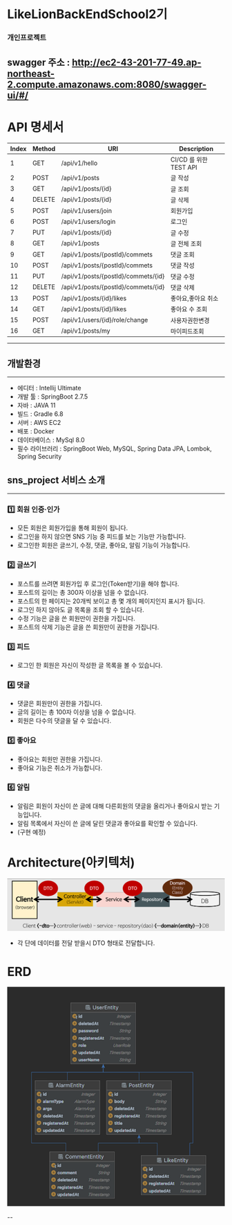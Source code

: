 # LikeLionBackEndSchool2기
### 개인프로젝트

swagger 주소 : http://ec2-43-201-77-49.ap-northeast-2.compute.amazonaws.com:8080/swagger-ui/#/
---

# API 명세서
| Index | Method | URI                                 | Description         |
|-------|--------|-------------------------------------|---------------------|
| 1     | GET    | /api/v1/hello                       | CI/CD 를 위한 TEST API |
| 2     | POST   | /api/v1/posts                       | 글 작성                |
| 3     | GET    | /api/v1/posts/{id}                  | 글 조회                |
| 4     | DELETE | /api/v1/posts/{id}                  | 글 삭제                |
| 5     | POST   | /api/v1/users/join                  | 회원가입                |
| 6     | POST   | /api/v1/users/login                 | 로그인                 |
| 7     | PUT    | /api/v1/posts/{id}                  | 글 수정                |
| 8     | GET    | /api/v1/posts                       | 글 전체 조회             |
| 9     | GET    | /api/v1/posts/{postId}/commets      | 댓글  조회            |
| 10    | POST   | /api/v1/posts/{postId}/commets      | 댓글 작성               |
| 11    | PUT    | /api/v1/posts/{postId}/commets/{id}      | 댓글 수정               |
| 12    | DELETE | /api/v1/posts/{postId}/commets/{id} | 댓글 삭제               |
| 13    |  POST | /api/v1/posts/{id}/likes | 좋아요,좋아요 취소 |
| 14    | GET | /api/v1/posts/{id}/likes | 좋아요 수 조회 |
| 15    | POST | /api/v1/users/{id}/role/change | 사용자권한변경  |
|16     | GET | /api/v1/posts/my | 마이피드조회 |


---

## 개발환경

---

- 에디터 : Intellij Ultimate
- 개발 툴 : SpringBoot 2.7.5
- 자바 : JAVA 11
- 빌드 : Gradle 6.8
- 서버 : AWS EC2
- 배포 : Docker
- 데이터베이스 : MySql 8.0
- 필수 라이브러리 : SpringBoot Web, MySQL, Spring Data JPA, Lombok, Spring Security

## **sns_project 서비스 소개**

---

### 1️⃣ **회원 인증·인가**

- 모든 회원은 회원가입을 통해 회원이 됩니다.
- 로그인을 하지 않으면 SNS 기능 중 피드를 보는 기능만 가능합니다.
- 로그인한 회원은 글쓰기, 수정, 댓글, 좋아요, 알림 기능이 가능합니다.

### 2️⃣ 글쓰기

- 포스트를 쓰려면 회원가입 후 로그인(Token받기)을 해야 합니다.
- 포스트의 길이는 총 300자 이상을 넘을 수 없습니다.
- 포스트의 한 페이지는 20개씩 보이고 총 몇 개의 페이지인지 표시가 됩니다.
- 로그인 하지 않아도 글 목록을 조회 할 수 있습니다.
- 수정 기능은 글을 쓴 회원만이 권한을 가집니다.
- 포스트의 삭제 기능은 글을 쓴 회원만이 권한을 가집니다.

### 3️⃣ 피드

- 로그인 한 회원은 자신이 작성한 글 목록을 볼 수 있습니다.

### 4️⃣ 댓글

- 댓글은 회원만이 권한을 가집니다.
- 글의 길이는 총 100자 이상을 넘을 수 없습니다.
- 회원은 다수의 댓글을 달 수 있습니다.

### 5️⃣ 좋아요

- 좋아요는 회원만 권한을 가집니다.
- 좋아요 기능은 취소가 가능합니다.

### 6️⃣ 알림

- 알림은 회원이 자신이 쓴 글에 대해 다른회원의 댓글을 올리거나 좋아요시 받는 기능입니다.
- 알림 목록에서 자신이 쓴 글에 달린 댓글과 좋아요를 확인할 수 있습니다.
- (구현 예정)

# Architecture(아키텍처)

![img.png](img.png)


- 각 단에 데이터를 전달 받을시 DTO 형태로 전달합니다.

# ERD
![img_1.png](img_1.png)




--